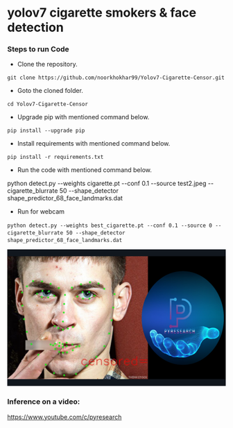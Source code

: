 # yolov7 cigarette  smokers & face detection 





### Steps to run Code
- Clone the repository.
```
git clone https://github.com/noorkhokhar99/Yolov7-Cigarette-Censor.git
```
- Goto the cloned folder.
```
cd Yolov7-Cigarette-Censor

```
- Upgrade pip with mentioned command below.
```
pip install --upgrade pip
```
- Install requirements with mentioned command below.
```
pip install -r requirements.txt
```
- Run the code with mentioned command below.

 python detect.py --weights cigarette.pt --conf 0.1 --source test2.jpeg --cigarette_blurrate 50 --shape_detector shape_predictor_68_face_landmarks.dat

 - Run for webcam
 
`python detect.py --weights best_cigarette.pt --conf 0.1 --source 0 --cigarette_blurrate 50 --shape_detector shape_predictor_68_face_landmarks.dat`


<p align="center">
<img src="https://github.com/noorkhokhar99/Yolov7-Cigarette-Censor/blob/main/Screen%20Shot%201444-04-12%20at%2011.51.38%20PM.png">
</p>






### Inference on a video:
https://www.youtube.com/c/pyresearch
